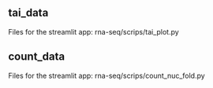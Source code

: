 ## tai_data
Files for the streamlit app: rna-seq/scrips/tai_plot.py

## count_data
Files for the streamlit app: rna-seq/scrips/count_nuc_fold.py